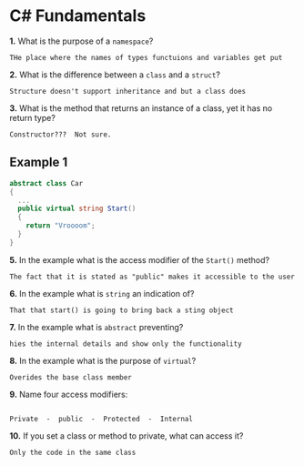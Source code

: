 # C# Fundamentals


**1.** What is the purpose of a `namespace`?
<!-- enter you answer in the space below -->
```
THe place where the names of types functuions and variables get put
```
**2.** What is the difference between a `class` and a `struct`?
<!-- enter you answer in the space below -->
```
Structure doesn't support inheritance and but a class does
```
**3.** What is the method that returns an instance of a class, yet it has no return type?
<!-- enter you answer in the space below -->
```
Constructor???  Not sure.

```
## Example 1
```c#
abstract class Car
{
  ...
  public virtual string Start()
  {
    return "Vroooom";
  }
}
```
**5.** In the example what is the access modifier of the `Start()` method?
<!-- enter you answer in the space below -->
```
The fact that it is stated as "public" makes it accessible to the user

```
**6.** In the example what is `string` an indication of?
<!-- enter you answer in the space below -->
```
That that start() is going to bring back a sting object
```
**7.** In the example what is `abstract` preventing?
<!-- enter you answer in the space below -->
```
hies the internal details and show only the functionality
```
**8.** In the example what is the purpose of `virtual`?
<!-- enter you answer in the space below -->
```
Overides the base class member 

```
**9.** Name four access modifiers:
<!-- enter you answer in the space below -->
```

Private  -  public  -  Protected  -  Internal

```
**10.** If you set a class or method to private, what can access it?
<!-- enter you answer in the space below -->
```
Only the code in the same class 
```